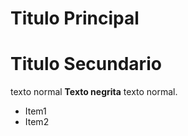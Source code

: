 # Titulo Principal


Titulo Secundario
=================
texto normal **Texto negrita** texto normal.

+ Item1
+ Item2
